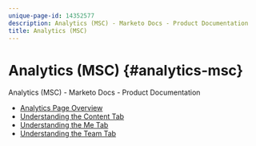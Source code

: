 ```yaml
---
unique-page-id: 14352577
description: Analytics (MSC) - Marketo Docs - Product Documentation
title: Analytics (MSC)
---
```


# Analytics (MSC) {#analytics-msc}

Analytics (MSC) - Marketo Docs - Product Documentation

* [Analytics Page Overview](analytics-(msc)/analytics-page-overview.md)
* [Understanding the Content Tab](analytics-(msc)/understanding-the-content-tab.md)
* [Understanding the Me Tab](analytics-(msc)/understanding-the-me-tab.md)
* [Understanding the Team Tab](analytics-(msc)/understanding-the-team-tab.md)

